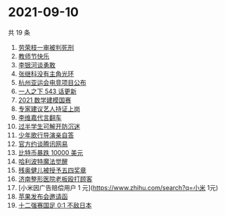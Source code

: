# 2021-09-10

共 19 条

<!-- BEGIN -->
<!-- 最后更新时间 Fri Sep 10 2021 13:06:30 GMT+0800 (China Standard Time) -->

1. [劳荣枝一审被判死刑](https://www.zhihu.com/search?q=劳荣枝)
1. [教师节快乐](https://www.zhihu.com/search?q=教师节)
1. [李银河谈勇敢](https://www.zhihu.com/search?q=李银河)
1. [张继科没有主角光环](https://www.zhihu.com/search?q=张继科)
1. [杭州亚运会电竞项目公布](https://www.zhihu.com/search?q=亚运会)
1. [一人之下 543 话更新](https://www.zhihu.com/search?q=一人之下)
1. [2021 数学建模国赛](https://www.zhihu.com/search?q=数学建模国赛)
1. [专家建议艺人持证上岗](https://www.zhihu.com/search?q=艺人持证上岗)
1. [李维嘉代言翻车](https://www.zhihu.com/search?q=李维嘉)
1. [过半学生可解开防沉迷](https://www.zhihu.com/search?q=防沉迷)
1. [少年歌行导演亲自答](https://www.zhihu.com/search?q=少年歌行)
1. [官方约谈腾讯网易](https://www.zhihu.com/search?q=腾讯网易)
1. [比特币暴跌 10000 美元](https://www.zhihu.com/search?q=比特币暴跌)
1. [哈利波特魔法觉醒](https://www.zhihu.com/search?q=哈利波特魔法觉醒)
1. [残奥健儿被授予五四奖章](https://www.zhihu.com/search?q=残奥健儿)
1. [济南整形医院老板殴打顾客](https://www.zhihu.com/search?q=济南整形医院)
1. [小米因广告赔偿用户 1 元](https://www.zhihu.com/search?q=小米 1元)
1. [苹果发布会邀请函](https://www.zhihu.com/search?q=苹果发布会)
1. [十二强赛国足 0:1 不敌日本](https://www.zhihu.com/search?q=国足)

<!-- END -->
